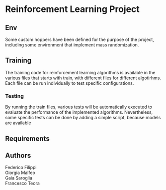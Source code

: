# Reinforcement Learning Project
## Env
Some custom hoppers have been defined for the purpose of the project, including some environment that implement mass randomization.

## Training

The training code for reinforcement learning algorithms is available in the various files that starts with train, with different files for different algotirhms. Each file can be run individually to test specific configurations.

### Testing

By running the train files, various tests will be automatically executed to evaluate the performance of the implemented algorithms. Nevertheless, some specific tests can be done by adding a simple script, because models are available
## Requirements

## Authors
Federico Filippi  
Giorgia Malfeo  
Gaia Saroglia  
Francesco Teora
